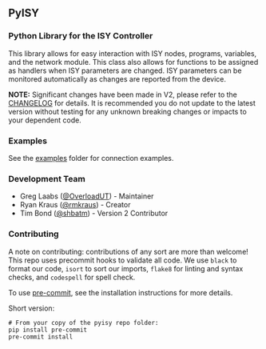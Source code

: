 ## PyISY

### Python Library for the ISY Controller

This library allows for easy interaction with ISY nodes, programs, variables, and the network module. This class also allows for functions to be
assigned as handlers when ISY parameters are changed. ISY parameters can be
monitored automatically as changes are reported from the device.

**NOTE:** Significant changes have been made in V2, please refer to the [CHANGELOG](CHANGELOG.md) for details. It is recommended you do not update  to the latest version without testing for any unknown breaking changes or impacts to your dependent code.

### Examples

See the [examples](examples/) folder for connection examples.

### Development Team

* Greg Laabs ([@OverloadUT]) - Maintainer
* Ryan Kraus ([@rmkraus]) - Creator
* Tim Bond ([@shbatm]) - Version 2 Contributor

### Contributing

A note on contributing: contributions of any sort are more than welcome! This repo uses precommit hooks to validate all code. We use `black` to format our code, `isort` to sort our imports, `flake8` for linting and syntax checks, and `codespell` for spell check.

To use [pre-commit](https://pre-commit.com/#installation), see the installation instructions for more details.

Short version:

```shell
# From your copy of the pyisy repo folder:
pip install pre-commit
pre-commit install
```

[@OverloadUT]: https://github.com/overloadut
[@rmkraus]: https://github.com/rmkraus
[@shbatm]: https://github.com/shbatm